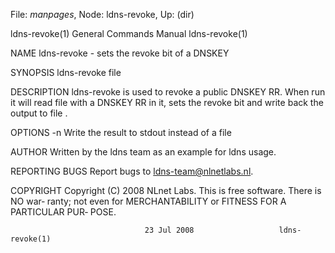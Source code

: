 File: *manpages*,  Node: ldns-revoke,  Up: (dir)

ldns-revoke(1)              General Commands Manual             ldns-revoke(1)



NAME
       ldns-revoke - sets the revoke bit of a DNSKEY

SYNOPSIS
       ldns-revoke file


DESCRIPTION
       ldns-revoke  is  used  to  revoke a public DNSKEY RR.  When run it will
       read file with a DNSKEY RR in it, sets the revoke bit  and  write  back
       the output to file .


OPTIONS
       -n     Write the result to stdout instead of a file


AUTHOR
       Written by the ldns team as an example for ldns usage.


REPORTING BUGS
       Report bugs to <ldns-team@nlnetlabs.nl>.


COPYRIGHT
       Copyright  (C) 2008 NLnet Labs. This is free software. There is NO war‐
       ranty; not even for MERCHANTABILITY or FITNESS FOR  A  PARTICULAR  PUR‐
       POSE.



                                  23 Jul 2008                   ldns-revoke(1)
